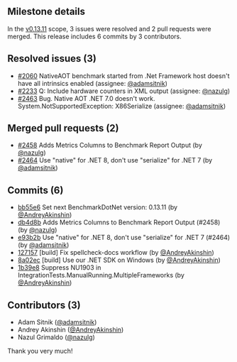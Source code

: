 ## Milestone details

In the [v0.13.11](https://github.com/dotnet/BenchmarkDotNet/issues?q=milestone:v0.13.11) scope, 
3 issues were resolved and 2 pull requests were merged.
This release includes 6 commits by 3 contributors.

## Resolved issues (3)

* [#2060](https://github.com/dotnet/BenchmarkDotNet/issues/2060) NativeAOT benchmark started from .Net Framework host doesn't have all intrinsics enabled (assignee: [@adamsitnik](https://github.com/adamsitnik))
* [#2233](https://github.com/dotnet/BenchmarkDotNet/issues/2233) Q: Include hardware counters in XML output (assignee: [@nazulg](https://github.com/nazulg))
* [#2463](https://github.com/dotnet/BenchmarkDotNet/issues/2463) Bug. Native AOT .NET 7.0 doesn't work. System.NotSupportedException: X86Serialize (assignee: [@adamsitnik](https://github.com/adamsitnik))

## Merged pull requests (2)

* [#2458](https://github.com/dotnet/BenchmarkDotNet/pull/2458) Adds Metrics Columns to Benchmark Report Output (by [@nazulg](https://github.com/nazulg))
* [#2464](https://github.com/dotnet/BenchmarkDotNet/pull/2464) Use "native" for .NET 8, don't use "serialize" for .NET 7 (by [@adamsitnik](https://github.com/adamsitnik))

## Commits (6)

* [bb55e6](https://github.com/dotnet/BenchmarkDotNet/commit/bb55e6b067829c74e04838255e96d949857d5731) Set next BenchmarkDotNet version: 0.13.11 (by [@AndreyAkinshin](https://github.com/AndreyAkinshin))
* [db4d8b](https://github.com/dotnet/BenchmarkDotNet/commit/db4d8b6d8a652db4bb1e4b1b4b0cd9df917e9584) Adds Metrics Columns to Benchmark Report Output (#2458) (by [@nazulg](https://github.com/nazulg))
* [e93b2b](https://github.com/dotnet/BenchmarkDotNet/commit/e93b2b1b332fc90da4934025e2edba7d67a15b54) Use "native" for .NET 8, don't use "serialize" for .NET 7 (#2464) (by [@adamsitnik](https://github.com/adamsitnik))
* [127157](https://github.com/dotnet/BenchmarkDotNet/commit/127157924014afe2d0b58398d682381a855d7c34) [build] Fix spellcheck-docs workflow (by [@AndreyAkinshin](https://github.com/AndreyAkinshin))
* [8a02ec](https://github.com/dotnet/BenchmarkDotNet/commit/8a02ec28d55529f9be0ea66d843049738b2be8fa) [build] Use our .NET SDK on Windows (by [@AndreyAkinshin](https://github.com/AndreyAkinshin))
* [1b39e8](https://github.com/dotnet/BenchmarkDotNet/commit/1b39e8e6d5437bdbf0bb62986e680e54b19cc873) Suppress NU1903 in IntegrationTests.ManualRunning.MultipleFrameworks (by [@AndreyAkinshin](https://github.com/AndreyAkinshin))

## Contributors (3)

* Adam Sitnik ([@adamsitnik](https://github.com/adamsitnik))
* Andrey Akinshin ([@AndreyAkinshin](https://github.com/AndreyAkinshin))
* Nazul Grimaldo ([@nazulg](https://github.com/nazulg))

Thank you very much!

